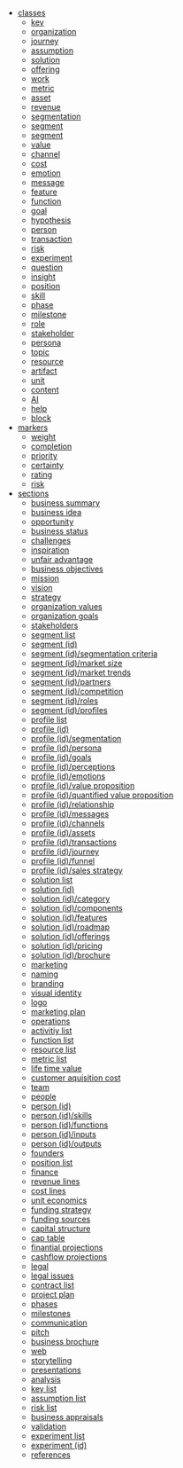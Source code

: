- [classes](classes)
  - [key](docs/xBoK/classes/key.md)
  - [organization](docs/xBoK/classes/organization.md)
  - [journey](docs/xBoK/classes/journey.md)
  - [assumption](docs/xBoK/classes/assumption.md)
  - [solution](docs/xBoK/classes/solution.md)
  - [offering](docs/xBoK/classes/offering.md)
  - [work](docs/xBoK/classes/work.md)
  - [metric](docs/xBoK/classes/metric.md)
  - [asset](docs/xBoK/classes/asset.md)
  - [revenue](docs/xBoK/classes/revenue.md)
  - [segmentation](docs/xBoK/classes/segmentation.md)
  - [segment](docs/xBoK/classes/segment.md)
  - [segment](docs/xBoK/classes/segment.md)
  - [value](docs/xBoK/classes/value.md)
  - [channel](docs/xBoK/classes/channel.md)
  - [cost](docs/xBoK/classes/cost.md)
  - [emotion](docs/xBoK/classes/emotion.md)
  - [message](docs/xBoK/classes/message.md)
  - [feature](docs/xBoK/classes/feature.md)
  - [function](docs/xBoK/classes/function.md)
  - [goal](docs/xBoK/classes/goal.md)
  - [hypothesis](docs/xBoK/classes/hypothesis.md)
  - [person](docs/xBoK/classes/person.md)
  - [transaction](docs/xBoK/classes/transaction.md)
  - [risk](docs/xBoK/classes/risk.md)
  - [experiment](docs/xBoK/classes/experiment.md)
  - [question](docs/xBoK/classes/question.md)
  - [insight](docs/xBoK/classes/insight.md)
  - [position](docs/xBoK/classes/position.md)
  - [skill](docs/xBoK/classes/skill.md)
  - [phase](docs/xBoK/classes/phase.md)
  - [milestone](docs/xBoK/classes/milestone.md)
  - [role](docs/xBoK/classes/role.md)
  - [stakeholder](docs/xBoK/classes/stakeholder.md)
  - [persona](docs/xBoK/classes/persona.md)
  - [topic](docs/xBoK/classes/topic.md)
  - [resource](docs/xBoK/classes/resource.md)
  - [artifact](docs/xBoK/classes/artifact.md)
  - [unit](docs/xBoK/classes/unit.md)
  - [content](docs/xBoK/classes/content.md)
  - [AI](docs/xBoK/classes/AI.md)
  - [help](docs/xBoK/classes/help.md)
  - [block](docs/xBoK/classes/block.md)
- [markers](markers)
  - [weight](docs/xBoK/markers/weight.md)
  - [completion](docs/xBoK/markers/completion.md)
  - [priority](docs/xBoK/markers/priority.md)
  - [certainty](docs/xBoK/markers/certainty.md)
  - [rating](docs/xBoK/markers/rating.md)
  - [risk](docs/xBoK/markers/risk.md)
- [sections](sections)
  - [business summary](docs/xBoK/sections/business_summary.md)
  - [business idea](docs/xBoK/sections/business_idea.md)
  - [opportunity](docs/xBoK/sections/opportunity.md)
  - [business status](docs/xBoK/sections/business_status.md)
  - [challenges](docs/xBoK/sections/challenges.md)
  - [inspiration](docs/xBoK/sections/inspiration.md)
  - [unfair advantage](docs/xBoK/sections/unfair_advantage.md)
  - [business objectives](docs/xBoK/sections/business_objectives.md)
  - [mission](docs/xBoK/sections/mission.md)
  - [vision](docs/xBoK/sections/vision.md)
  - [strategy](docs/xBoK/sections/strategy.md)
  - [organization values](docs/xBoK/sections/organization_values.md)
  - [organization goals](docs/xBoK/sections/organization_goals.md)
  - [stakeholders](docs/xBoK/sections/stakeholders.md)
  - [segment list](docs/xBoK/sections/segment_list.md)
  - [segment (id)](docs/xBoK/sections/segment_(id).md)
  - [segment (id)/segmentation criteria](docs/xBoK/sections/segment_(id)/segmentation_criteria.md)
  - [segment (id)/market size](docs/xBoK/sections/segment_(id)/market_size.md)
  - [segment (id)/market trends](docs/xBoK/sections/segment_(id)/market_trends.md)
  - [segment (id)/partners](docs/xBoK/sections/segment_(id)/partners.md)
  - [segment (id)/competition](docs/xBoK/sections/segment_(id)/competition.md)
  - [segment (id)/roles](docs/xBoK/sections/segment_(id)/roles.md)
  - [segment (id)/profiles](docs/xBoK/sections/segment_(id)/profiles.md)
  - [profile list](docs/xBoK/sections/profile_list.md)
  - [profile (id)](docs/xBoK/sections/profile_(id).md)
  - [profile (id)/segmentation](docs/xBoK/sections/profile_(id)/segmentation.md)
  - [profile (id)/persona](docs/xBoK/sections/profile_(id)/persona.md)
  - [profile (id)/goals](docs/xBoK/sections/profile_(id)/goals.md)
  - [profile (id)/perceptions](docs/xBoK/sections/profile_(id)/perceptions.md)
  - [profile (id)/emotions](docs/xBoK/sections/profile_(id)/emotions.md)
  - [profile (id)/value proposition](docs/xBoK/sections/profile_(id)/value_proposition.md)
  - [profile (id)/quantified value proposition](docs/xBoK/sections/profile_(id)/quantified_value_proposition.md)
  - [profile (id)/relationship](docs/xBoK/sections/profile_(id)/relationship.md)
  - [profile (id)/messages](docs/xBoK/sections/profile_(id)/messages.md)
  - [profile (id)/channels](docs/xBoK/sections/profile_(id)/channels.md)
  - [profile (id)/assets](docs/xBoK/sections/profile_(id)/assets.md)
  - [profile (id)/transactions](docs/xBoK/sections/profile_(id)/transactions.md)
  - [profile (id)/journey](docs/xBoK/sections/profile_(id)/journey.md)
  - [profile (id)/funnel](docs/xBoK/sections/profile_(id)/funnel.md)
  - [profile (id)/sales strategy](docs/xBoK/sections/profile_(id)/sales_strategy.md)
  - [solution list](docs/xBoK/sections/solution_list.md)
  - [solution (id)](docs/xBoK/sections/solution_(id).md)
  - [solution (id)/category](docs/xBoK/sections/solution_(id)/category.md)
  - [solution (id)/components](docs/xBoK/sections/solution_(id)/components.md)
  - [solution (id)/features](docs/xBoK/sections/solution_(id)/features.md)
  - [solution (id)/roadmap](docs/xBoK/sections/solution_(id)/roadmap.md)
  - [solution (id)/offerings](docs/xBoK/sections/solution_(id)/offerings.md)
  - [solution (id)/pricing](docs/xBoK/sections/solution_(id)/pricing.md)
  - [solution (id)/brochure](docs/xBoK/sections/solution_(id)/brochure.md)
  - [marketing](docs/xBoK/sections/marketing.md)
  - [naming](docs/xBoK/sections/naming.md)
  - [branding](docs/xBoK/sections/branding.md)
  - [visual identity](docs/xBoK/sections/visual_identity.md)
  - [logo](docs/xBoK/sections/logo.md)
  - [marketing plan](docs/xBoK/sections/marketing_plan.md)
  - [operations](docs/xBoK/sections/operations.md)
  - [activitiy list](docs/xBoK/sections/activitiy_list.md)
  - [function list](docs/xBoK/sections/function_list.md)
  - [resource list](docs/xBoK/sections/resource_list.md)
  - [metric list](docs/xBoK/sections/metric_list.md)
  - [life time value](docs/xBoK/sections/life_time_value.md)
  - [customer aquisition cost](docs/xBoK/sections/customer_aquisition_cost.md)
  - [team](docs/xBoK/sections/team.md)
  - [people](docs/xBoK/sections/people.md)
  - [person (id)](docs/xBoK/sections/person_(id).md)
  - [person (id)/skills](docs/xBoK/sections/person_(id)/skills.md)
  - [person (id)/functions](docs/xBoK/sections/person_(id)/functions.md)
  - [person (id)/inputs](docs/xBoK/sections/person_(id)/inputs.md)
  - [person (id)/outputs](docs/xBoK/sections/person_(id)/outputs.md)
  - [founders](docs/xBoK/sections/founders.md)
  - [position list](docs/xBoK/sections/position_list.md)
  - [finance](docs/xBoK/sections/finance.md)
  - [revenue lines](docs/xBoK/sections/revenue_lines.md)
  - [cost lines](docs/xBoK/sections/cost_lines.md)
  - [unit economics](docs/xBoK/sections/unit_economics.md)
  - [funding strategy](docs/xBoK/sections/funding_strategy.md)
  - [funding sources](docs/xBoK/sections/funding_sources.md)
  - [capital structure](docs/xBoK/sections/capital_structure.md)
  - [cap table](docs/xBoK/sections/cap_table.md)
  - [finantial projections](docs/xBoK/sections/finantial_projections.md)
  - [cashflow projections](docs/xBoK/sections/cashflow_projections.md)
  - [legal](docs/xBoK/sections/legal.md)
  - [legal issues](docs/xBoK/sections/legal_issues.md)
  - [contract list](docs/xBoK/sections/contract_list.md)
  - [project plan](docs/xBoK/sections/project_plan.md)
  - [phases](docs/xBoK/sections/phases.md)
  - [milestones](docs/xBoK/sections/milestones.md)
  - [communication](docs/xBoK/sections/communication.md)
  - [pitch](docs/xBoK/sections/pitch.md)
  - [business brochure](docs/xBoK/sections/business_brochure.md)
  - [web](docs/xBoK/sections/web.md)
  - [storytelling](docs/xBoK/sections/storytelling.md)
  - [presentations](docs/xBoK/sections/presentations.md)
  - [analysis](docs/xBoK/sections/analysis.md)
  - [key list](docs/xBoK/sections/key_list.md)
  - [assumption list](docs/xBoK/sections/assumption_list.md)
  - [risk list](docs/xBoK/sections/risk_list.md)
  - [business appraisals](docs/xBoK/sections/business_appraisals.md)
  - [validation](docs/xBoK/sections/validation.md)
  - [experiment list](docs/xBoK/sections/experiment_list.md)
  - [experiment (id)](docs/xBoK/sections/experiment_(id).md)
  - [references](docs/xBoK/sections/references.md)
